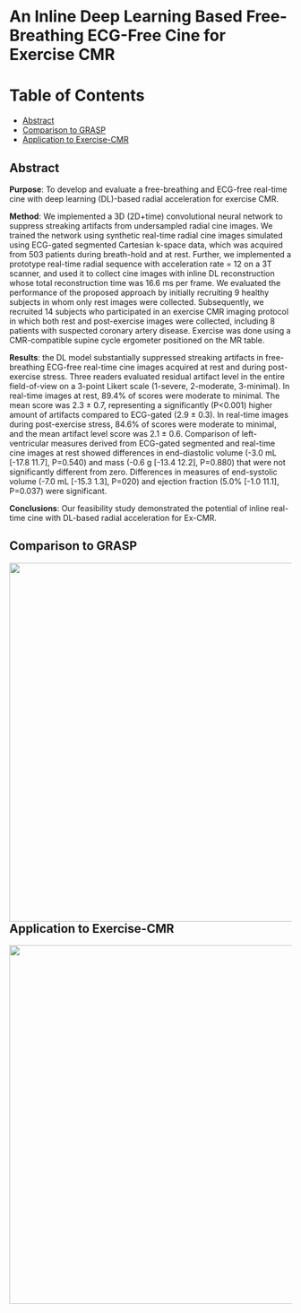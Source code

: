 
# An Inline Deep Learning Based Free-Breathing ECG-Free Cine for Exercise CMR

# Table of Contents 
    
- [Abstract](#Abstract)
- [Comparison to GRASP](#Comparison-to-GRASP)
- [Application to Exercise-CMR](Application-to-Exercise-CMR)

## Abstract

**Purpose**: To develop and evaluate a free-breathing and ECG-free real-time cine with deep learning (DL)-based radial acceleration for exercise CMR.

**Method**: We implemented a 3D (2D+time) convolutional neural network to suppress streaking artifacts from undersampled radial cine images. We trained the network using synthetic real-time radial cine images simulated using ECG-gated segmented Cartesian k-space data, which was acquired from 503 patients during breath-hold and at rest. Further, we implemented a prototype real-time radial sequence with acceleration rate = 12 on a 3T scanner, and used it to collect cine images with inline DL reconstruction whose total reconstruction time was 16.6 ms per frame. We evaluated the performance of the proposed approach by initially recruiting 9 healthy subjects in whom only rest images were collected. Subsequently, we recruited 14 subjects who participated in an exercise CMR imaging protocol in which both rest and post-exercise images were collected, including 8 patients with suspected coronary artery disease. Exercise was done using a CMR-compatible supine cycle ergometer positioned on the MR table.

**Results**: the DL model substantially suppressed streaking artifacts in free-breathing ECG-free real-time cine images acquired at rest and during post-exercise stress. Three readers evaluated residual artifact level in the entire field-of-view on a 3-point Likert scale (1-severe, 2-moderate, 3-minimal). In real-time images at rest, 89.4% of scores were moderate to minimal. The mean score was 2.3 ± 0.7, representing a significantly (P<0.001) higher amount of artifacts compared to ECG-gated (2.9 ± 0.3). In real-time images during post-exercise stress, 84.6% of scores were moderate to minimal, and the mean artifact level score was 2.1 ± 0.6. Comparison of left-ventricular measures derived from ECG-gated segmented and real-time cine images at rest showed differences in end-diastolic volume (-3.0 mL [-17.8 11.7], P=0.540) and mass (-0.6 g [-13.4 12.2], P=0.880) that were not significantly different from zero. Differences in measures of end-systolic volume (-7.0 mL [-15.3 1.3], P=020) and ejection fraction (5.0% [-1.0 11.1], P=0.037) were significant.

**Conclusions**: Our feasibility study demonstrated the potential of inline real-time cine with DL-based radial acceleration for Ex-CMR.


## Comparison to GRASP

<img src='../vids/video_1_lowres.gif' align="left" width=640>


## Application to Exercise-CMR

<img src='../vids/video_3_lowres.gif' align="left" width=640>
